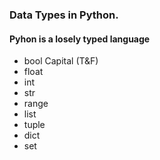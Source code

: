 ### Data Types in Python.
#### Pyhon is a losely typed language

- bool Capital (T&F)
- float
- int
- str
- range
- list
- tuple
- dict
- set